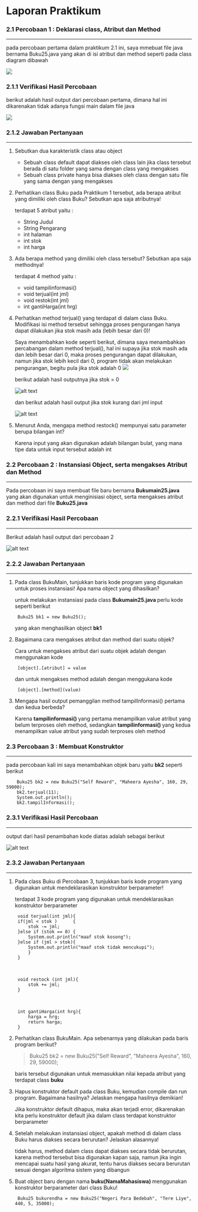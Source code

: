 # Laporan Praktikum 
### 2.1 Percobaan 1 : Deklarasi class, Atribut dan Method
---

pada percobaan pertama dalam praktikum 2.1 ini, saya mmebuat file java bernama Buku25.java yang akan di isi atribut dan method seperti pada class diagram dibawah

<img src="Gambar\Diagram Class.png"> 

### 2.1.1 Verifikasi Hasil Percobaan
berikut adalah hasil output dari percobaan pertama, dimana hal ini dikarenakan tidak adanya fungsi main dalam file java 


<img src="Gambar\Percobaan1.png"> 

### 2.1.2 Jawaban Pertanyaan
---
1. Sebutkan dua karakteristik class atau object
    - Sebuah class default dapat diakses oleh class lain jika class tersebut berada di satu folder yang sama dengan class yang mengakses
    - Sebuah class private hanya bisa diakses oleh class dengan satu file yang sama dengan yang mengakses
2. Perhatikan class Buku pada Praktikum 1 tersebut, ada berapa atribut yang dimiliki oleh class Buku? Sebutkan apa saja atributnya!

    terdapat 5 atribut yaitu :
    - String Judul
    - String Pengarang
    - int halaman
    - int stok 
    - int harga
3. Ada berapa method yang dimiliki oleh class tersebut? Sebutkan apa saja methodnya! 

    terdapat 4 method yaitu : 
    - void tampilinformasi()
    - void terjual(int jml)
    - void restok(int jml)
    - int gantiHarga(int hrg)

4. Perhatikan method terjual() yang terdapat di dalam class Buku. Modifikasi isi method tersebut sehingga proses pengurangan hanya dapat dilakukan jika stok masih ada (lebih besar dari 0)! 

    Saya menambahkan kode seperti berikut, dimana saya menambahkan percabangan dalam method terjual(), hal ini supaya jika stok masih ada dan lebih besar dari 0, maka proses pengurangan dapat dilakukan, namun jika stok lebih kecil dari 0, program tidak akan melakukan pengurangan, begitu pula jika stok adalah 0
    <img src="Gambar\Jawaban 1 nomor 4.1.png"> 

    berikut adalah hasil outputnya jika stok = 0 

    ![alt text](image-1.png)

    dan berikut adalah hasil output jika stok kurang dari jml input

    ![alt text](image-2.png)

5. Menurut Anda, mengapa method restock() mempunyai satu parameter berupa bilangan int? 

    Karena input yang akan digunakan adalah bilangan bulat, yang mana tipe data untuk input tersebut adalah int

### 2.2 Percobaan 2 : Instansiasi Object, serta mengakses Atribut dan Method
---
Pada percobaan ini saya membuat file baru bernama <b> Bukumain25.java </b> yang akan digunakan untuk menginisiasi object, serta mengakses atribut dan method dari file <b> Buku25.java </b>

### 2.2.1 Verifikasi Hasil Percobaan
----
Berikut adalah hasil output dari percobaan 2

![alt text](image-3.png)

### 2.2.2 Jawaban Pertanyaan
---
1. Pada class BukuMain, tunjukkan baris kode program yang digunakan untuk proses instansiasi! Apa nama object yang dihasilkan?

    untuk melakukan instansiasi pada class <b> Bukumain25.java </b> perlu kode seperti berikut

        Buku25 bk1 = new Buku25();

    yang akan menghasilkan object <b> bk1 </b>

2. Bagaimana cara mengakses atribut dan method dari suatu objek?

    Cara untuk mengakses atribut dari suatu objek adalah dengan menggunakan kode

        [object].[atribut] = value

    dan untuk mengakses method adalah dengan menggukana kode

        [object].[method](value)

3. Mengapa hasil output pemanggilan method tampilInformasi() pertama dan kedua berbeda?

    Karena <b> tampilinformasi() </b> yang pertama menampilkan value atribut yang belum terproses oleh method, sedangkan <b> tampilinformasi() </b> yang kedua menampilkan value atribut yang sudah terproses oleh method

### 2.3 Percobaan 3 : Membuat Konstruktor
---
pada percobaan kali ini saya menambahkan objek baru yaitu <b> bk2 </b> seperti berikut

        Buku25 bk2 = new Buku25("Self Reward", "Maheera Ayesha", 160, 29, 59000);
        bk2.terjual(11);
        System.out.println();
        bk2.tampilInformasi();

### 2.3.1 Verifikasi Hasil Percobaan
---
output dari hasil penambahan kode diatas adalah sebagai berikut

![alt text](image-4.png)

### 2.3.2 Jawaban Pertanyaan
---
1. Pada class Buku di Percobaan 3, tunjukkan baris kode program yang digunakan untuk mendeklarasikan konstruktor berparameter!
    
    terdapat 3 kode program yang digunakan untuk mendeklarasikan konstruktor berparameter

        void terjual(int jml){
        if(jml < stok )      {
            stok -= jml;
        }else if (stok == 0) {
            System.out.println("maaf stok kosong");
        }else if (jml > stok){
            System.out.println("maaf stok tidak mencukupi");
            }
        }
    <br> 

        void restock (int jml){
            stok += jml;
        }
    <br>

        int gantiHarga(int hrg){
            harga = hrg;
            return harga;
        }
2. Perhatikan class BukuMain. Apa sebenarnya yang dilakukan pada baris program berikut? 
    > Buku25 bk2 = new Buku25("Self Reward", "Maheera Ayesha", 160, 29, 59000);

    baris tersebut digunakan untuk memasukkan nilai kepada atribut yang terdapat class <b> buku </b>

3. Hapus konstruktor default pada class Buku, kemudian compile dan run program. Bagaimana hasilnya? Jelaskan mengapa hasilnya demikian!

    Jika konstruktor default dihapus, maka akan terjadi error, dikarenakan kita perlu konstruktor default jika dalam class terdapat konstruktor berparameter

4. Setelah melakukan instansiasi object, apakah method di dalam class Buku harus diakses secara berurutan? Jelaskan alasannya! 

    tidak harus, method dalam class dapat diakses secara tidak berurutan, karena method tersebut bisa digunakan kapan saja, namun jika ingin mencapai suatu hasil yang akurat, tentu harus diakses secara berurutan sesuai dengan algoritma sistem yang dibangun

5. Buat object baru dengan nama <b> buku(NamaMahasiswa) </b> menggunakan konstruktor berparameter dari class Buku!

        Buku25 bukurendha = new Buku25("Negeri Para Bedebah", "Tere Liye", 440, 5, 35000);
        
    


 


